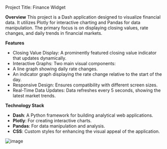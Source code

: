 Project Title: Finance Widget

**Overview**
This project is a Dash application designed to visualize financial data. It utilizes Plotly for interactive charting and Pandas for data manipulation. The primary focus is on displaying closing values, rate changes, and daily trends in financial markets.

**Features**
* Closing Value Display: A prominently featured closing value indicator that updates dynamically.
* Interactive Graphs: Two main visual components:
* A line graph showing daily rate changes.
* An indicator graph displaying the rate change relative to the start of the day.
* Responsive Design: Ensures compatibility with different screen sizes.
* Real-Time Data Updates: Data refreshes every 5 seconds, showing the latest market trends.

**Technology Stack**
* **Dash**: A Python framework for building analytical web applications.
* **Plotly**: For creating interactive charts.
* **Pandas**: For data manipulation and analysis.
* **CSS**: Custom styles for enhancing the visual appeal of the application.


![image](https://github.com/GayanPriyadarshana/Widget/assets/79711930/14bf9d32-c40a-4cb3-8b14-b8099cf46ac4)
